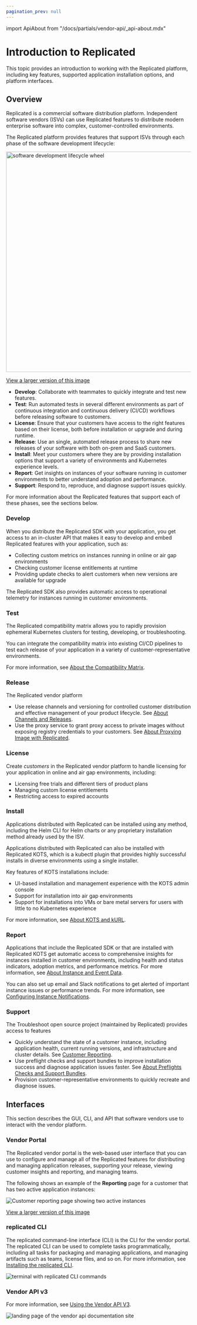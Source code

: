 ```yaml
---
pagination_prev: null
---
```


import ApiAbout from "/docs/partials/vendor-api/_api-about.mdx"

# Introduction to Replicated

This topic provides an introduction to working with the Replicated platform, including key features, supported application installation options, and platform interfaces.

## Overview

Replicated is a commercial software distribution platform. Independent software vendors (ISVs) can use Replicated features to distribute modern enterprise software into complex, customer-controlled environments.

The Replicated platform provides features that support ISVs through each phase of the software development lifecycle:

<img alt="software development lifecycle wheel" src="/images/software-dev-lifecycle.png" width="600px"/>

[View a larger version of this image](/images/software-dev-lifecycle.png)

* **Develop**: Collaborate with teammates to quickly integrate and test new features.
* **Test**: Run automated tests in several different environments as part of continuous integration and continuous delivery (CI/CD) workflows before releasing software to customers.
* **License**: Ensure that your customers have access to the right features based on their license, both before installation or upgrade and during runtime.
* **Release**: Use an single, automated release process to share new releases of your software with both on-prem and SaaS customers.
* **Install**: Meet your customers where they are by providing installation options that support a variety of environments and Kubernetes experience levels.
* **Report**: Get insights on instances of your software running in customer environments to better understand adoption and performance.
* **Support**: Respond to, reproduce, and diagnose support issues quickly.

For more information about the Replicated features that support each of these phases, see the sections below.

### Develop

When you distribute the Replicated SDK with your application, you get access to an in-cluster API that makes it easy to develop and embed Replicated features with your application, such as:
* Collecting custom metrics on instances running in online or air gap environments
* Checking customer license entitlements at runtime
* Providing update checks to alert customers when new versions are available for upgrade

The Replicated SDK also provides automatic access to operational telemetry for instances running in customer environments.

### Test

The Replicated compatibility matrix allows you to rapidly provision ephemeral Kubernetes clusters for testing, developing, or troubleshooting.

You can integrate the compatibility matrix into existing CI/CD pipelines to test each release of your application in a variety of customer-representative environments.

For more information, see [About the Compatibility Matrix](/vendor/testing-about).

### Release

The Replicated vendor platform 

- Use release channels and versioning for controlled customer distribution and effective management of your product lifecycle. See [About Channels and Releases](/vendor/releases-about).
- Use the proxy service to grant proxy access to private images without exposing registry credentials to your customers. See [About Proxying Image with Replicated](/vendor/private-images-about).

### License

Create _customers_ in the Replicated vendor platform to handle licensing for your application in online and air gap environments, including:
* Licensing free trials and different tiers of product plans
* Managing custom license entitlements
* Restricting access to expired accounts

### Install

Applications distributed with Replicated can be installed using any method, including the Helm CLI for Helm charts or any proprietary installation method already used by the ISV.

Applications distributed with Replicated can also be installed with Replicated KOTS, which is a kubectl plugin that provides highly successful installs in diverse environments using a single installer.

Key features of KOTS installations include:
* UI-based installation and management experience with the KOTS admin console
* Support for installation into air gap environments
* Support for installations into VMs or bare metal servers for users with little to no Kubernetes experience

For more information, see [About KOTS and kURL](intro-kots).

### Report

Applications that include the Replicated SDK or that are installed with Replicated KOTS get automatic access to comprehensive insights for instances installed in customer environments, including health and status indicators, adoption metrics, and performance metrics. For more information, see [About Instance and Event Data](/vendor/instance-insights-event-data).

You can also set up email and Slack notifications to get alerted of important instance issues or performance trends. For more information, see [Configuring Instance Notifications](/vendor/instance-notifications-config).

### Support

The Troubleshoot open source project (maintained by Replicated) provides access to features 

- Quickly understand the state of a customer instance, including application health, current running versions, and infrastructure and cluster details. See [Customer Reporting](/vendor/customer-reporting).
- Use preflight checks and support bundles to improve installation success and diagnose application issues faster. See [About Preflights Checks and Support Bundles](/vendor/preflight-support-bundle-about).
- Provision customer-representative environments to quickly recreate and diagnose issues.

## Interfaces

This section describes the GUI, CLI, and API that software vendors use to interact with the vendor platform.

### Vendor Portal

The Replicated vendor portal is the web-based user interface that you can use to configure and manage all of the Replicated features for distributing and managing application releases, supporting your release, viewing customer insights and reporting, and managing teams.

The following shows an example of the **Reporting** page for a customer that has two active application instances:

![Customer reporting page showing two active instances](/images/customer-reporting-page.png)

[View a larger version of this image](/images/customer-reporting-page.png)

### replicated CLI

The replicated command-line interface (CLI) is the CLI for the vendor portal. The replicated CLI can be used to complete tasks programmatically, including all tasks for packaging and managing applications, and managing artifacts such as teams, license files, and so on. For more information, see [Installing the replicated CLI](/reference/replicated-cli-installing).

![terminal with replicated CLI commands](/images/replicated-cli.gif)

### Vendor API v3

<ApiAbout/>

For more information, see [Using the Vendor API V3](/reference/vendor-api-using).

![landing page of the vendor api documentation site](/images/vendor-api-docs.png)